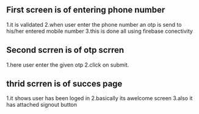 ## First screen is of entering phone number

1.it is validated
2.when user enter the phone number an otp is send to his/her entered mobile number
3.this is done all using firebase conectivity

## Second scrren is of otp scrren

1.here user enter the given otp
2.click on submit.

## thrid scrren is of succes page

1.it shows user has been loged in
2.basically its awelcome screen
3.also it has attached signout button
